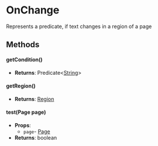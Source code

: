 # OnChange
Represents a predicate, if text changes in a region of a page
## Methods
#### getCondition()
- **Returns**: Predicate&lt;[String](String.html)&gt;
#### getRegion()
- **Returns**: [Region](Region.html)
#### test(Page page)
- **Props**:
  - `page`- [Page](Page.html)
- **Returns**: boolean
